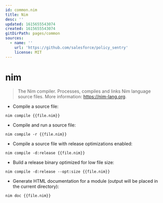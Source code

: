 ```yaml
---
id: common.nim
title: Nim
desc: ''
updated: 1615655543074
created: 1615655543074
gitDirPath: pages/common
sources:
  - name: ''
    url: 'https://github.com/salesforce/policy_sentry'
    license: MIT
---
```

# nim

> The Nim compiler.
> Processes, compiles and links Nim language source files.
> More information: <https://nim-lang.org>.

- Compile a source file:

`nim compile {{file.nim}}`

- Compile and run a source file:

`nim compile -r {{file.nim}}`

- Compile a source file with release optimizations enabled:

`nim compile -d:release {{file.nim}}`

- Build a release binary optimized for low file size:

`nim compile -d:release --opt:size {{file.nim}}`

- Generate HTML documentation for a module (output will be placed in the current directory):

`nim doc {{file.nim}}`

